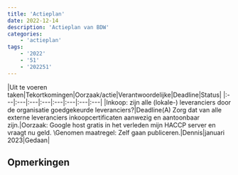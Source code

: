 ```yaml
---
title: 'Actieplan'
date: 2022-12-14
description: 'Actieplan van BDW'
categories:
    - 'actieplan'
tags:
    - '2022'
    - '51'
    - '202251'
---
```

|Uit te voeren taken|Tekortkomingen|Oorzaak/actie|Verantwoordelijke|Deadline|Status|
|:---|:---|:---|:---|:---|:---|:---|:---|
|Inkoop: zijn alle (lokale-) leveranciers door de organisatie goedgekeurde leveranciers?|Deadline(A) Zorg dat van alle externe leveranciers inkoopcertificaten aanwezig en aantoonbaar zijn.|Oorzaak: Google host gratis in het verleden mijn HACCP server en vraagt nu geld. \\Genomen maatregel: Zelf gaan publiceren.|Dennis|januari 2023|Gedaan|


## Opmerkingen


